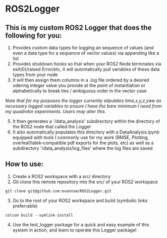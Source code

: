 # ROS2Logger

## This is my custom ROS2 Logger that does the following for you:
1. Provides custom data types for logging an sequence of values (and even a data type for a sequence of vector values) via appending like a list
2. Provides shutdown hooks so that when your ROS2 Node terminates via exit(0)/raised Error/etc, it will automatically pull variables of these data types from your node
3. It will then assign them columns in a .log file ordered by a desired odering integer value you provide at the point of instantiation or alphabetically to break ties / ambiguous order in the vector case

*Note that for my purposes the logger currently stipulates time,x,y,z,yaw as necessary logged variables to ensure I have the bare minimum I need from my quadrotor experiments. Users may alter this.*

5. It then generates a '/data_analysis' subdirectory within the directory of the ROS2 node that called the Logger
6. It also automatically populates this directory with a DataAnalysis.ipynb equipped with tools I commonly use for my work (RMSE, Plotting, overleaf/latek-compatible pdf exports for the plots, etc) as well as a subdirectory '/data_analysis/log_files' where the log files are saved

## How to use:
1. Create a ROS2 workspace with a src/ directory
3. Git clone this remote repository into the src/ of your ROS2 workspace
```
git clone git@github.com:evannsm/ROS2Logger.git
```
3. Go to the root of your ROS2 workspace and build (symbolic links preferrable)
```
colcon build --symlink-install
```
4. Use the test_logger package for a quick and easy example of this system in action, and learn to operate this Logger package!

